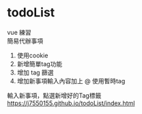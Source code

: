 # todoList 
vue 練習<br>
簡易代辦事項
1. 使用cookie
2. 新增簡單tag功能
3. 增加 tag 篩選
4. 增加新事項輸入內容加上 @<tag> 使用暫時tag

輸入新事項，點選新增好的Tag標籤<br>
https://j7550155.github.io/todoList/index.html
